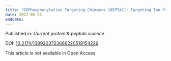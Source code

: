 ```yaml
---
title: "DEPhosphorylation TArgeting Chimaera (DEPTAC): Targeting Tau Proteins in Tauopathies."
date: 2022-05-23
enddate:
---
```


Published in: *Current protein & peptide science*

DOI: [10.2174/1389203723666220519154229](https://doi.org/10.2174/1389203723666220519154229)

This article is not available in Open Access



